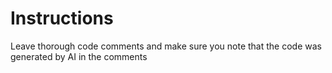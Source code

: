 # Instructions

Leave thorough code comments and make sure you note that the code was generated by AI in the comments


